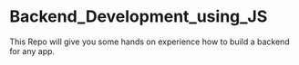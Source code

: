# Backend_Development_using_JS
This Repo will give you some hands on experience how to build a backend for any app.
